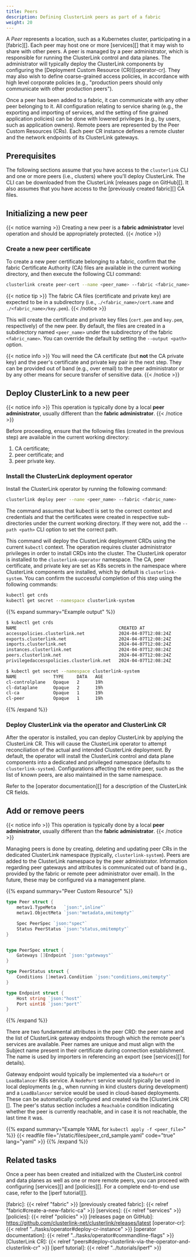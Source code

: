 ```yaml
---
title: Peers
description: Defining ClusterLink peers as part of a fabric
weight: 20
---
```


A *Peer* represents a location, such as a Kubernetes cluster, participating in a
 [fabric][]. Each peer may host one or more [services][]
 that it may wish to share with other peers. A peer is managed by a peer administrator,
 which is responsible for running the ClusterLink control and data planes. The
 administrator will typically deploy the ClusterLink components by configuring
 the [Deployment Custom Resource (CR)][operator-cr]. They may also wish to define
 coarse-grained access policies, in accordance with high level corporate
 policies (e.g., "production peers should only communicate with other production peers").

Once a peer has been added to a fabric, it can communicate with any other peer
 belonging to it. All configuration relating to service sharing (e.g., the exporting
 and importing of services, and the setting of fine grained application policies) can be
 done with lowered privileges (e.g., by users, such as application owners). Remote peers are
 represented by the Peer Custom Resources (CRs). Each peer CR instance
 defines a remote cluster and the network endpoints of its ClusterLink gateways.

## Prerequisites

The following sections assume that you have access to the `clusterlink` CLI and one or more
 peers (i.e., clusters) where you'll deploy ClusterLink. The CLI can be downloaded
 from the ClusterLink [releases page on GitHub][].
 It also assumes that you have access to the [previously created fabric][]
 CA files.

## Initializing a new peer

{{< notice warning >}}
Creating a new peer is a **fabric administrator** level operation and should be appropriately
 protected.
{{< /notice >}}

### Create a new peer certificate

To create a new peer certificate belonging to a fabric, confirm that the fabric
 Certificate Authority (CA) files are available in the current working directory,
 and then execute the following CLI command:

```sh
clusterlink create peer-cert --name <peer_name> --fabric <fabric_name>
```

{{< notice tip >}}
The fabric CA files (certificate and private key) are expected to be in a subdirectory
 (i.e., `./<fabric_name>/cert.name` and `./<fabric_name>/key.pem`).
{{< /notice >}}

This will create the certificate and private key files (`cert.pem` and
 `key.pem`, respectively) of the new peer. By default, the files are
 created in a subdirectory named `<peer_name>` under the subdirectory of the fabric `<fabric_name>`.
 You can override the default by setting the `--output <path>` option.

{{< notice info >}}
You will need the CA certificate (but **not** the CA private key) and the peer's certificate
 and private key pair in the next step. They can be provided out of band (e.g., over email) to the
 peer administrator or by any other means for secure transfer of sensitive data.
{{< /notice >}}

## Deploy ClusterLink to a new peer

{{< notice info >}}
This operation is typically done by a local **peer administrator**, usually different
 than the **fabric administrator**.
{{< /notice >}}

Before proceeding, ensure that the following files (created in the previous step) are
 available in the current working directory:

 1. CA certificate;
 1. peer certificate; and
 1. peer private key.

### Install the ClusterLink deployment operator

Install the ClusterLink operator by running the following command:

```sh
clusterlink deploy peer --name <peer_name> --fabric <fabric_name>
```

The command assumes that kubectl is set to the correct context and credentials
 and that the certificates were created in respective sub-directories
 under the current working directory.
 If they were not, add the `--path <path>` CLI option to set the correct path.

This command will deploy the ClusterLink deployment CRDs using the current
 `kubectl` context. The operation requires cluster administrator privileges
 in order to install CRDs into the cluster.
 The ClusterLink operator is installed to the `clusterlink-operator` namespace.
 The CA, peer certificate, and private key are set as K8s secrets
 in the namespace where ClusterLink components are installed, which by default is
 `clusterlink-system`. You can confirm the successful completion of this step
 using the following commands:

```sh
kubectl get crds
kubectl get secret --namespace clusterlink-system
```

{{% expand summary="Example output" %}}

```sh
$ kubectl get crds
NAME                                       CREATED AT
accesspolicies.clusterlink.net             2024-04-07T12:08:24Z
exports.clusterlink.net                    2024-04-07T12:08:24Z
imports.clusterlink.net                    2024-04-07T12:08:24Z
instances.clusterlink.net                  2024-04-07T12:08:24Z
peers.clusterlink.net                      2024-04-07T12:08:24Z
privilegedaccesspolicies.clusterlink.net   2024-04-07T12:08:24Z

$ kubectl get secret --namespace clusterlink-system
NAME              TYPE     DATA   AGE
cl-controlplane   Opaque   2      19h
cl-dataplane      Opaque   2      19h
cl-ca             Opaque   1      19h
cl-peer           Opaque   1      19h
```

{{% /expand %}}

### Deploy ClusterLink via the operator and ClusterLink CR

After the operator is installed, you can deploy ClusterLink by applying
 the ClusterLink CR. This will cause the ClusterLink operator to
 attempt reconciliation of the actual and intended ClusterLink deployment.
 By default, the operator will install the ClusterLink control and data plane
 components into a dedicated and privileged namespace (defaults to `clusterlink-system`).
 Configurations affecting the entire peer, such as the list of known peers, are also maintained
 in the same namespace.

Refer to the [operator documentation][] for a description of the ClusterLink CR fields.

## Add or remove peers

{{< notice info >}}
This operation is typically done by a local **peer administrator**, usually different
 than the **fabric administrator**.
{{< /notice >}}

Managing peers is done by creating, deleting and updating peer CRs
 in the dedicated ClusterLink namespace (typically, `clusterlink-system`). Peers are
 added to the ClusterLink namespace by the peer administrator. Information
 regarding peer gateways and attributes is communicated out of band (e.g., provided
 by the fabric or remote peer administrator over email). In the future, these may
 be configured via a management plane.

{{% expand summary="Peer Custom Resource" %}}

```go
type Peer struct {
    metav1.TypeMeta   `json:",inline"`
    metav1.ObjectMeta `json:"metadata,omitempty"`

    Spec PeerSpec `json:"spec"`
    Status PeerStatus `json:"status,omitempty"`
}


type PeerSpec struct {
    Gateways []Endpoint `json:"gateways"`
}

type PeerStatus struct {
    Conditions []metav1.Condition `json:"conditions,omitempty"`
}

type Endpoint struct {
    Host string `json:"host"`
    Port uint16 `json:"port"`
}
```

{{% /expand %}}

There are two fundamental attributes in the peer CRD: the peer name and the list of
 ClusterLink gateway endpoints through which the remote peer's services are available.
 Peer names are unique and must align with the Subject name present in their certificate
 during connection establishment. The name is used by importers in referencing an export
 (see [services][] for details).

Gateway endpoint would typically be implemented via a `NodePort` or `LoadBalancer`
 K8s service. A `NodePort` service would typically be used in local deployments
 (e.g., when running in kind clusters during development) and a `LoadBalancer` service
 would be used in cloud-based deployments. These can be automatically configured and
 created via the [ClusterLink CR][].
 The peer's status section includes a `Reachable` condition indicating whether the peer is currently reachable,
 and in case it is not reachable, the last time it was.

{{% expand summary="Example YAML for `kubectl apply -f <peer_file>`" %}}
{{< readfile file="/static/files/peer_crd_sample.yaml" code="true" lang="yaml" >}}
{{% /expand %}}

## Related tasks

Once a peer has been created and initialized with the ClusterLink control and data
 planes as well as one or more remote peers, you can proceed with configuring
 [services][] and [policies][].
 For a complete end-to-end use case, refer to the [iperf tutorial][].

[fabric]: {{< relref "fabric" >}}
[previously created fabric]: {{< relref "fabric#create-a-new-fabric-ca" >}}
[services]: {{< relref "services" >}}
[policies]: {{< relref "policies" >}}
[releases page on GitHub]: https://github.com/clusterlink-net/clusterlink/releases/latest
[operator-cr]: {{< relref "../tasks/operator#deploy-cr-instance" >}}
[operator documentation]: {{< relref "../tasks/operator#commandline-flags" >}}
[ClusterLink CR]: {{< relref "peers#deploy-clusterlink-via-the-operator-and-clusterlink-cr" >}}
[iperf tutorial]: {{< relref "../tutorials/iperf" >}}
